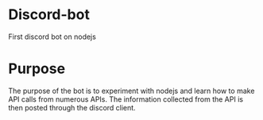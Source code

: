 # Discord-bot
First discord bot on nodejs

# Purpose
The purpose of the bot is to experiment with nodejs and learn how to make API calls from numerous APIs. 
The information collected from the API is then posted through the discord client.
